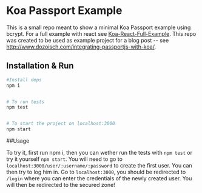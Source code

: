 # Koa Passport Example

This is a small repo meant to show a minimal Koa Passport example using bcrypt. For a full example with react see [Koa-React-Full-Example](https://github.com/dozoisch/koa-passport-example). This repo was created to be used as example project for a blog post -- see http://www.dozoisch.com/integrating-passportjs-with-koa/.


## Installation & Run

```sh
#Install deps
npm i


# To run tests
npm test


# To start the project on localhost:3000
npm start

```


##Usage

To try it, first run npm i, then you can wether run the tests with `npm test` or try it yourself `npm start`. You will need to go to `localhost:3000/user/:username/:password` to create the first user. You can then try to log him in. Go to `localhost:3000`, you should be redirected to `/login` where you can enter the credentials of the newly created user. You will then be redirected to the secured zone!
